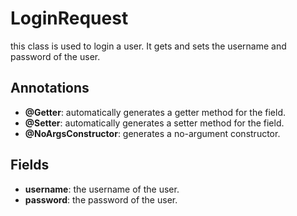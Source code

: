 # LoginRequest

this class is used to login a user. It gets and sets the username and password of the user.

## Annotations

- **@Getter**: automatically generates a getter method for the field.
- **@Setter**: automatically generates a setter method for the field.
- **@NoArgsConstructor**: generates a no-argument constructor.

## Fields

- **username**: the username of the user.
- **password**: the password of the user.